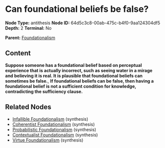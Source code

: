 # Can foundational beliefs be false?

**Node Type:** antithesis
**Node ID:** 64d5c3c8-00ab-475c-b4f0-9aa124304df5
**Depth:** 2
**Terminal:** No

**Parent:** [Foundationalism](foundationalism.md)

## Content

**Suppose someone has a foundational belief based on perceptual experience that is actually incorrect, such as seeing water in a mirage and believing it is real. It is plausible that foundational beliefs can sometimes be false.**, **If foundational beliefs can be false, then having a foundational belief is not a sufficient condition for knowledge, contradicting the sufficiency clause.**

## Related Nodes

- [Infallible Foundationalism](infallible-foundationalism.md) (synthesis)
- [Coherentist Foundationalism](coherentist-foundationalism.md) (synthesis)
- [Probabilistic Foundationalism](probabilistic-foundationalism.md) (synthesis)
- [Contextualist Foundationalism](contextualist-foundationalism.md) (synthesis)
- [Virtue Foundationalism](virtue-foundationalism.md) (synthesis)
